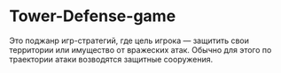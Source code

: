 # Tower-Defense-game
Это поджанр игр-стратегий, где цель игрока — защитить свои территории или имущество от вражеских атак.
Обычно для этого по траектории атаки возводятся защитные сооружения.
